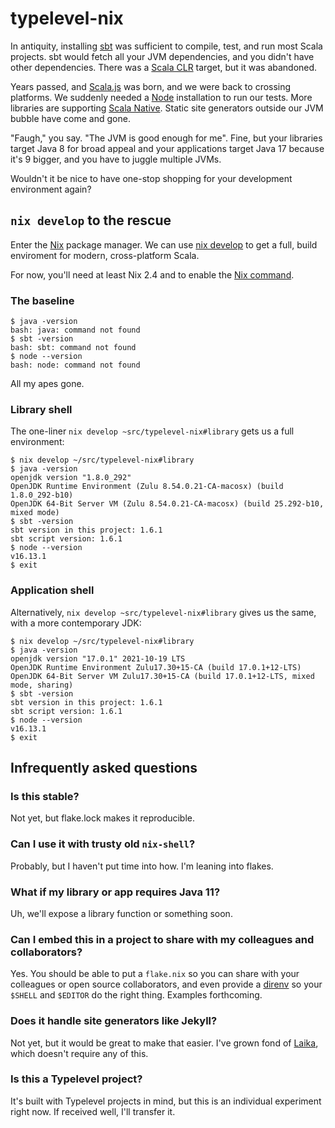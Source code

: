 # typelevel-nix

In antiquity, installing [sbt] was sufficient to compile, test, and run most Scala projects.  sbt would fetch all your JVM dependencies, and you didn't have other dependencies.  There was a [Scala CLR] target, but it was abandoned.

Years passed, and [Scala.js] was born, and we were back to crossing platforms.  We suddenly needed a [Node] installation to run our tests.  More libraries are supporting [Scala Native].  Static site generators outside our JVM bubble have come and gone.

"Faugh," you say.  "The JVM is good enough for me".  Fine, but your libraries target Java 8 for broad appeal and your applications target Java 17 because it's 9 bigger, and you have to juggle multiple JVMs.

Wouldn't it be nice to have one-stop shopping for your development environment again?

## `nix develop` to the rescue

Enter the [Nix] package manager.  We can use [nix develop] to get a full, build enviroment for modern, cross-platform Scala.

For now, you'll need at least Nix 2.4 and to enable the [Nix command].

### The baseline

```console
$ java -version
bash: java: command not found
$ sbt -version
bash: sbt: command not found
$ node --version
bash: node: command not found
```

All my apes gone.

### Library shell

The one-liner `nix develop ~src/typelevel-nix#library` gets us a full environment:

```console
$ nix develop ~/src/typelevel-nix#library
$ java -version
openjdk version "1.8.0_292"
OpenJDK Runtime Environment (Zulu 8.54.0.21-CA-macosx) (build 1.8.0_292-b10)
OpenJDK 64-Bit Server VM (Zulu 8.54.0.21-CA-macosx) (build 25.292-b10, mixed mode)
$ sbt -version
sbt version in this project: 1.6.1
sbt script version: 1.6.1
$ node --version
v16.13.1
$ exit
```

### Application shell

Alternatively, `nix develop ~src/typelevel-nix#library` gives us the same, with a more contemporary JDK:

```console
$ nix develop ~/src/typelevel-nix#library
$ java -version
openjdk version "17.0.1" 2021-10-19 LTS
OpenJDK Runtime Environment Zulu17.30+15-CA (build 17.0.1+12-LTS)
OpenJDK 64-Bit Server VM Zulu17.30+15-CA (build 17.0.1+12-LTS, mixed mode, sharing)
$ sbt -version
sbt version in this project: 1.6.1
sbt script version: 1.6.1
$ node --version
v16.13.1
$ exit
```

## Infrequently asked questions

### Is this stable?

Not yet, but flake.lock makes it reproducible.

###	Can I use it with trusty old `nix-shell`?

Probably, but I haven't put time into how.  I'm leaning into flakes.

### What if my library or app requires Java 11?

Uh, we'll expose a library function or something soon.

### Can I embed this in a project to share with my colleagues and collaborators?

Yes.  You should be able to put a `flake.nix` so you can share with your colleagues or open source collaborators, and even provide a [direnv] so your `$SHELL` and `$EDITOR` do the right thing.  Examples forthcoming.

### Does it handle site generators like Jekyll?

Not yet, but it would be great to make that easier.  I've grown fond of [Laika], which doesn't require any of this.

### Is this a Typelevel project?

It's built with Typelevel projects in mind, but this is an individual experiment right now.  If received well, I'll transfer it.

[sbt]: https://www.scala-sbt.org/
[Scala CLR]: https://www.scala-lang.org/old/sites/default/files/pdfs/PreviewScalaNET.pdf
[Scala.js]: https://www.scala-js.org/
[Node]: https://nodejs.org/
[Scala Native]: https://scala-native.readthedocs.io/
[Nix]: https://nixos.org/
[nix develop]: https://nixos.org/manual/nix/stable/command-ref/new-cli/nix3-develop.html
[Nix command]: https://nixos.wiki/wiki/Nix_command
[direnv]: https://direnv.net/
[Laika]: https://planet42.github.io/Laika/
